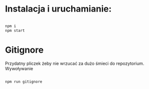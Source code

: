 <h1>Instalacja  i uruchamianie:</h1>

```bash

npm i
npm start

```

<h1>Gitignore</h1>

Przydatny pliczek żeby nie wrzucać za dużo śmieci do repozytorium. Wywoływanie

```bash

npm run gitignore

```

